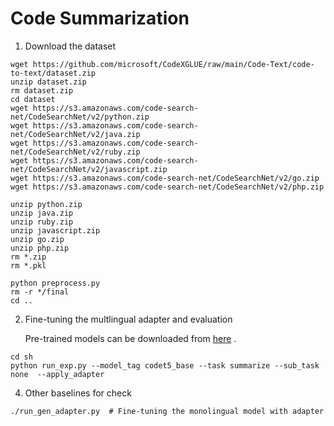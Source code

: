 # Code Summarization

1. Download the dataset

```
wget https://github.com/microsoft/CodeXGLUE/raw/main/Code-Text/code-to-text/dataset.zip
unzip dataset.zip
rm dataset.zip
cd dataset
wget https://s3.amazonaws.com/code-search-net/CodeSearchNet/v2/python.zip
wget https://s3.amazonaws.com/code-search-net/CodeSearchNet/v2/java.zip
wget https://s3.amazonaws.com/code-search-net/CodeSearchNet/v2/ruby.zip
wget https://s3.amazonaws.com/code-search-net/CodeSearchNet/v2/javascript.zip
wget https://s3.amazonaws.com/code-search-net/CodeSearchNet/v2/go.zip
wget https://s3.amazonaws.com/code-search-net/CodeSearchNet/v2/php.zip

unzip python.zip
unzip java.zip
unzip ruby.zip
unzip javascript.zip
unzip go.zip
unzip php.zip
rm *.zip
rm *.pkl

python preprocess.py
rm -r */final
cd ..
```


2. Fine-tuning the multlingual adapter and evaluation

   Pre-trained models can be downloaded from [here](https://drive.google.com/file/d/1AKkT5uZjwyPduzbMHy0o0MZc7gRhSugp/view?usp=sharing) .
```
cd sh 
python run_exp.py --model_tag codet5_base --task summarize --sub_task none  --apply_adapter
```
4. Other baselines for check
```
./run_gen_adapter.py  # Fine-tuning the monolingual model with adapter
```
